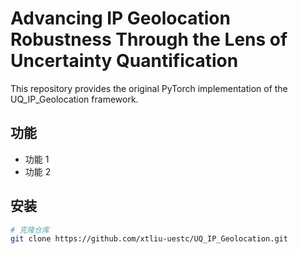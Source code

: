 # Advancing IP Geolocation Robustness Through the Lens of Uncertainty Quantification
This repository provides the original PyTorch implementation of the UQ_IP_Geolocation framework.

## 功能
- 功能 1
- 功能 2

## 安装
```bash
# 克隆仓库
git clone https://github.com/xtliu-uestc/UQ_IP_Geolocation.git
